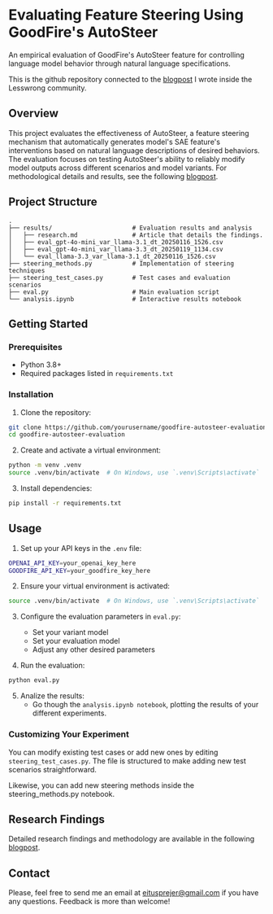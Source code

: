 # Evaluating Feature Steering Using GoodFire's AutoSteer

An empirical evaluation of GoodFire's AutoSteer feature for controlling language model behavior through natural language specifications.

This is the github repository connected to the [blogpost](https://www.lesswrong.com/posts/6dpKhtniqR3rnstnL/mind-the-coherence-gap-lessons-from-steering-llama-with-1?utm_campaign=post_share&utm_source=link) I wrote inside the Lesswrong community.
## Overview

This project evaluates the effectiveness of AutoSteer, a feature steering mechanism that automatically generates model's SAE feature's interventions based on natural language descriptions of desired behaviors. The evaluation focuses on testing AutoSteer's ability to reliably modify model outputs across different scenarios and model variants. For methodological details and results, see the following [blogpost](https://www.lesswrong.com/posts/6dpKhtniqR3rnstnL/mind-the-coherence-gap-lessons-from-steering-llama-with-1?utm_campaign=post_share&utm_source=link).

## Project Structure

```
.
├── results/                      # Evaluation results and analysis
│   ├── research.md               # Article that details the findings.
│   ├── eval_gpt-4o-mini_var_llama-3.1_dt_20250116_1526.csv
│   ├── eval_gpt-4o-mini_var_llama-3.3_dt_20250119_1134.csv
│   └── eval_llama-3.3_var_llama-3.1_dt_20250116_1526.csv
├── steering_methods.py           # Implementation of steering techniques
├── steering_test_cases.py        # Test cases and evaluation scenarios
├── eval.py                       # Main evaluation script
└── analysis.ipynb                # Interactive results notebook
```

## Getting Started

### Prerequisites

- Python 3.8+
- Required packages listed in `requirements.txt`

### Installation

1. Clone the repository:
```bash
git clone https://github.com/yourusername/goodfire-autosteer-evaluation.git
cd goodfire-autosteer-evaluation
```

2. Create and activate a virtual environment:
```bash
python -m venv .venv
source .venv/bin/activate  # On Windows, use `.venv\Scripts\activate`
```

3. Install dependencies:
```bash
pip install -r requirements.txt
```

## Usage

1. Set up your API keys in the `.env` file:
```bash
OPENAI_API_KEY=your_openai_key_here
GOODFIRE_API_KEY=your_goodfire_key_here
```

2. Ensure your virtual environment is activated:
```bash
source .venv/bin/activate  # On Windows, use `.venv\Scripts\activate`
```

3. Configure the evaluation parameters in `eval.py`:
   - Set your variant model
   - Set your evaluation model
   - Adjust any other desired parameters

4. Run the evaluation:
```bash
python eval.py
```

5. Analize the results:
   - Go though the `analysis.ipynb notebook`, plotting the results of your different experiments.

### Customizing Your Experiment

You can modify existing test cases or add new ones by editing `steering_test_cases.py`. The file is structured to make adding new test scenarios straightforward.

Likewise, you can add new steering methods inside the steering_methods.py notebook.

## Research Findings

Detailed research findings and methodology are available in the following [blogpost](https://www.lesswrong.com/posts/6dpKhtniqR3rnstnL/mind-the-coherence-gap-lessons-from-steering-llama-with-1?utm_campaign=post_share&utm_source=link).

## Contact

Please, feel free to send me an email at eitusprejer@gmail.com if you have any questions. Feedback is more than welcome!